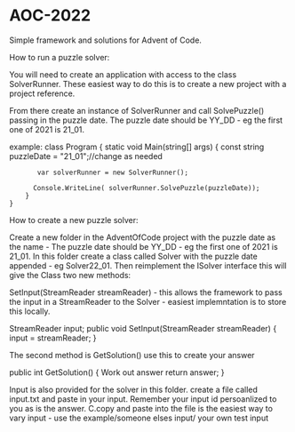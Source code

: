 # AOC-2022

Simple framework and solutions for Advent of Code. 

How to run a puzzle solver:

You will need to create an application with access to the class SolverRunner. These easiest way to do this is to create a new project with a project reference.

From there create an instance of SolverRunner and call SolvePuzzle() passing in the puzzle date. The puzzle date should be YY_DD - eg the first one of 2021 is 21_01.

example:
 class Program
    {
        static void Main(string[] args)
        {
           const string puzzleDate = "21_01";//change as needed

           var solverRunner = new SolverRunner();

          Console.WriteLine( solverRunner.SolvePuzzle(puzzleDate));
        }
    }

How to create a new puzzle solver:

Create a new folder in the AdventOfCode project with the puzzle date as the name - The puzzle date should be YY_DD - eg the first one of 2021 is 21_01. 
In this folder create a class called Solver with the puzzle date appended - eg Solver22_01. Then reimplement the ISolver interface this will give the Class two new methods:

SetInput(StreamReader streamReader) - this allows the framework to pass the input in a StreamReader to the Solver - easiest implemntation is to store this locally.

 StreamReader input;
        public void SetInput(StreamReader streamReader)
        {
            input = streamReader;
        }
 
 The second method is GetSolution() use this to create your answer
 
   public int GetSolution()
        {
          Work out answer
          return answer;
        }
        
 Input is also provided for the solver in this folder. create a file called input.txt and paste in your input. Remember your input id persoanlized to you as is the answer.
 C.copy and paste into the file is the easiest way to vary input - use the example/someone elses input/ your own test input
